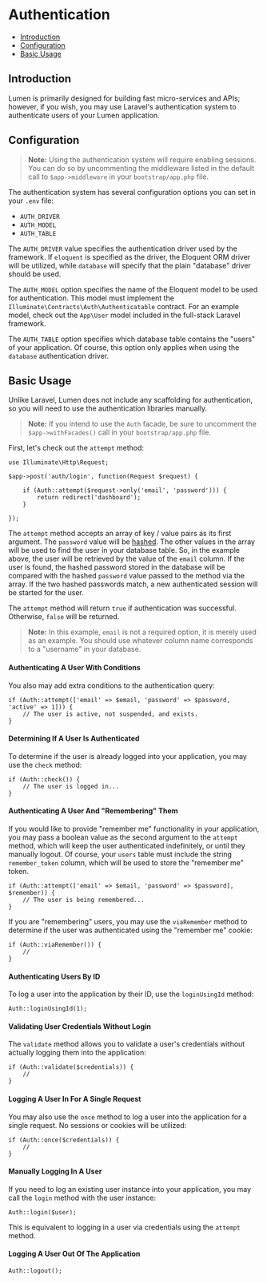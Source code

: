 # Authentication

- [Introduction](#introduction)
- [Configuration](#configuration)
- [Basic Usage](#basic-usage)

<a name="introduction"></a>
## Introduction

Lumen is primarily designed for building fast micro-services and APIs; however, if you wish, you may use Laravel's authentication system to authenticate users of your Lumen application.

<a name="configuration"></a>
## Configuration

> **Note:** Using the authentication system will require enabling sessions. You can do so by uncommenting the middleware listed in the default call to `$app->middleware` in your `bootstrap/app.php` file.

The authentication system has several configuration options you can set in your `.env` file:

- `AUTH_DRIVER`
- `AUTH_MODEL`
- `AUTH_TABLE`

The `AUTH_DRIVER` value specifies the authentication driver used by the framework. If `eloquent` is specified as the driver, the Eloquent ORM driver will be utilized, while `database` will specify that the plain "database" driver should be used.

The `AUTH_MODEL` option specifies the name of the Eloquent model to be used for authentication. This model must implement the `Illuminate\Contracts\Auth\Authenticatable` contract. For an example model, check out the `App\User` model included in the full-stack Laravel framework.

The `AUTH_TABLE` option specifies which database table contains the "users" of your application. Of course, this option only applies when using the `database` authentication driver.

<a name="basic-usage"></a>
## Basic Usage

Unlike Laravel, Lumen does not include any scaffolding for authentication, so you will need to use the authentication libraries manually.

> **Note:** If you intend to use the `Auth` facade, be sure to uncomment the `$app->withFacades()` call in your `bootstrap/app.php` file.

First, let's check out the `attempt` method:

	use Illuminate\Http\Request;

	$app->post('auth/login', function(Request $request) {

		if (Auth::attempt($request->only('email', 'password'))) {
			return redirect('dashboard');
		}

	});

The `attempt` method accepts an array of key / value pairs as its first argument. The `password` value will be [hashed](/docs/hashing). The other values in the array will be used to find the user in your database table. So, in the example above, the user will be retrieved by the value of the `email` column. If the user is found, the hashed password stored in the database will be compared with the hashed `password` value passed to the method via the array. If the two hashed passwords match, a new authenticated session will be started for the user.

The `attempt` method will return `true` if authentication was successful. Otherwise, `false` will be returned.

> **Note:** In this example, `email` is not a required option, it is merely used as an example. You should use whatever column name corresponds to a "username" in your database.

#### Authenticating A User With Conditions

You also may add extra conditions to the authentication query:

	if (Auth::attempt(['email' => $email, 'password' => $password, 'active' => 1]))	{
		// The user is active, not suspended, and exists.
	}

#### Determining If A User Is Authenticated

To determine if the user is already logged into your application, you may use the `check` method:

	if (Auth::check()) {
		// The user is logged in...
	}

#### Authenticating A User And "Remembering" Them

If you would like to provide "remember me" functionality in your application, you may pass a boolean value as the second argument to the `attempt` method, which will keep the user authenticated indefinitely, or until they manually logout. Of course, your `users` table must include the string `remember_token` column, which will be used to store the "remember me" token.

	if (Auth::attempt(['email' => $email, 'password' => $password], $remember)) {
		// The user is being remembered...
	}

If you are "remembering" users, you may use the `viaRemember` method to determine if the user was authenticated using the "remember me" cookie:

	if (Auth::viaRemember()) {
		//
	}

#### Authenticating Users By ID

To log a user into the application by their ID, use the `loginUsingId` method:

	Auth::loginUsingId(1);

#### Validating User Credentials Without Login

The `validate` method allows you to validate a user's credentials without actually logging them into the application:

	if (Auth::validate($credentials)) {
		//
	}

#### Logging A User In For A Single Request

You may also use the `once` method to log a user into the application for a single request. No sessions or cookies will be utilized:

	if (Auth::once($credentials)) {
		//
	}

#### Manually Logging In A User

If you need to log an existing user instance into your application, you may call the `login` method with the user instance:

	Auth::login($user);

This is equivalent to logging in a user via credentials using the `attempt` method.

#### Logging A User Out Of The Application

	Auth::logout();

